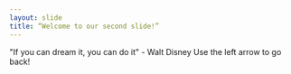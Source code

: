 ```yaml
---
layout: slide
title: “Welcome to our second slide!”
---
```

"If you can dream it, you can do it" - Walt Disney
Use the left arrow to go back!
